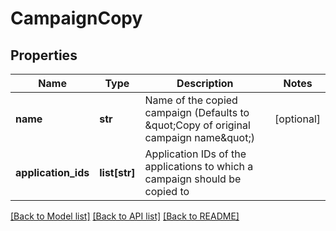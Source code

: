 # CampaignCopy

## Properties
Name | Type | Description | Notes
------------ | ------------- | ------------- | -------------
**name** | **str** | Name of the copied campaign (Defaults to \&quot;Copy of original campaign name\&quot;) | [optional] 
**application_ids** | **list[str]** | Application IDs of the applications to which a campaign should be copied to | 

[[Back to Model list]](../README.md#documentation-for-models) [[Back to API list]](../README.md#documentation-for-api-endpoints) [[Back to README]](../README.md)


